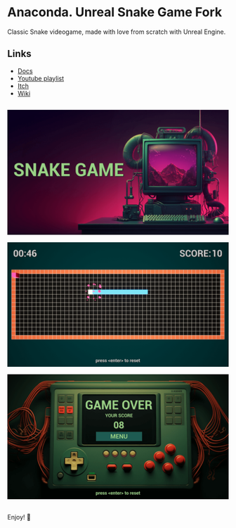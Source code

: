 ﻿# Anaconda. Unreal Snake Game Fork

Classic Snake videogame, made with love from scratch with Unreal Engine.

## Links

 - [Docs](https://life-exe.github.io/UnrealSnakeGame/)
 - [Youtube playlist](https://youtube.com/playlist?list=PL2XQZYeh2Hh-pu_0ZUxPENrXMRKyFqyi6&si=yn6zynRPfDygNt7u)
 - [Itch](https://life-exe.itch.io/unreal-snake-game)
 - [Wiki](https://lifeexe-art.gitbook.io/snakegame)

## 
![](https://github.com/life-exe/UnrealSnakeGame/blob/master/Images/Readme/1.png)

![](https://github.com/life-exe/UnrealSnakeGame/blob/master/Images/Readme/2.png)

![](https://github.com/life-exe/UnrealSnakeGame/blob/master/Images/Readme/3.png)

##
Enjoy! 🚀️
